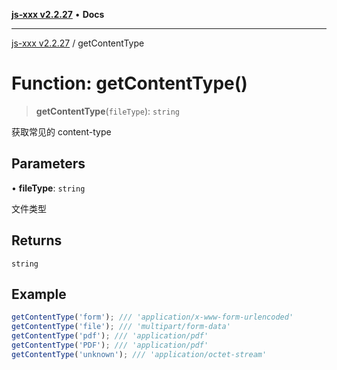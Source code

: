 [**js-xxx v2.2.27**](../README.md) • **Docs**

***

[js-xxx v2.2.27](../README.md) / getContentType

# Function: getContentType()

> **getContentType**(`fileType`): `string`

获取常见的 content-type

## Parameters

• **fileType**: `string`

文件类型

## Returns

`string`

## Example

```ts
getContentType('form'); /// 'application/x-www-form-urlencoded'
getContentType('file'); /// 'multipart/form-data'
getContentType('pdf'); /// 'application/pdf'
getContentType('PDF'); /// 'application/pdf'
getContentType('unknown'); /// 'application/octet-stream'
```
